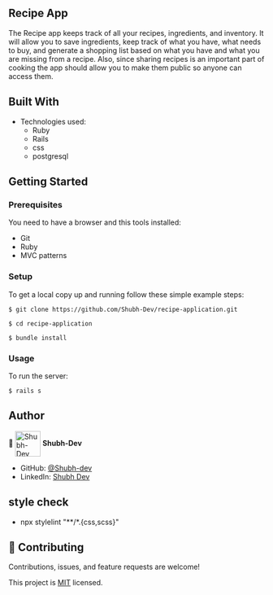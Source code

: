 ## Recipe App
The Recipe app keeps track of all your recipes, ingredients, and inventory. It will allow you to save ingredients, keep track of what you have, what needs to buy, and generate a shopping list based on what you have and what you are missing from a recipe. Also, since sharing recipes is an important part of cooking the app should allow you to make them public so anyone can access them.

## Built With

- Technologies used:
  - Ruby
  - Rails
  - css
  - postgresql


## Getting Started

### Prerequisites

You need to have a browser and this tools installed:

- Git
- Ruby
- MVC patterns

### Setup

To get a local copy up and running follow these simple example steps:

```
$ git clone https://github.com/Shubh-Dev/recipe-application.git
```

```
$ cd recipe-application
```

```
$ bundle install
```

### Usage

To run the server:

```
$ rails s
```

## Author

👤 <a href="https://github.com/Shubh-Dev" target="blank"><img align="center"
      src="https://avatars.githubusercontent.com/u/46110284?v=4"
      alt="Shubh-Dev" height="50" width="50"/></a> **Shubh-Dev**

- GitHub: [@Shubh-dev](https://github.com/Shubh-Dev)
- LinkedIn: [Shubh Dev](https://www.linkedin.com/in/shubhscb/)

## style check
- npx stylelint "**/*.{css,scss}"

## 🤝 Contributing

Contributions, issues, and feature requests are welcome!

This project is [MIT](./LICENSE.md) licensed.
